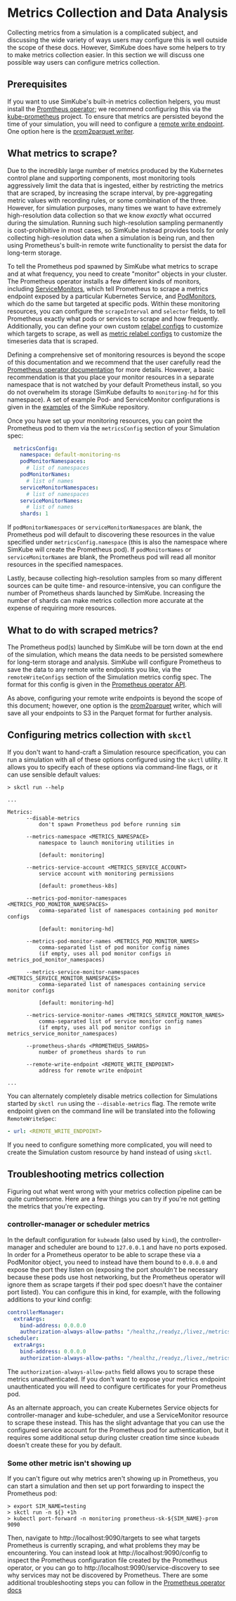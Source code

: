 <!--
template: docs.html
-->

# Metrics Collection and Data Analysis

Collecting metrics from a simulation is a complicated subject, and discussing the wide variety of ways users may
configure this is well outside the scope of these docs.  However, SimKube does have some helpers to try to make metrics
collection easier.  In this section we will discuss one possible way users can configure metrics collection.

## Prerequisites

If you want to use SimKube's built-in metrics collection helpers, you must install the [Promtheus operator](https://github.com/prometheus-operator/prometheus-operator);
 we recommend configuring this via the [kube-prometheus](https://github.com/prometheus-operator/kube-prometheus)
project.  To ensure that metrics are persisted beyond the time of your simulation, you will need to configure a
[remote write endpoint](https://prometheus.io/docs/prometheus/latest/configuration/configuration/#remote_write).
One option here is the [prom2parquet writer](https://github.com/acrlabs/prom2parquet).

## What metrics to scrape?

Due to the incredibly large number of metrics produced by the Kubernetes control plane and supporting components, most
monitoring tools aggressively limit the data that is ingested, either by restricting the metrics that are scraped, by
increasing the scrape interval, by pre-aggregating metric values with recording rules, or some combination of the three.
However, for simulation purposes, many times we want to have extremely high-resolution data collection so that we know
_exactly_ what occurred during the simulation.  Running such high-resolution sampling permanently is cost-prohibitive in
most cases, so SimKube instead provides tools for only collecting high-resolution data when a simulation is being run,
and then using Prometheus's built-in remote write functionality to persist the data for long-term storage.

To tell the Prometheus pod spawned by SimKube what metrics to scrape and at what frequency, you need to create "monitor"
objects in your cluster.  The Prometheus operator installs a few different kinds of monitors, including
[ServiceMonitors](https://prometheus-operator.dev/docs/operator/api/#monitoring.coreos.com/v1.ServiceMonitor), which
tell Prometheus to scrape a metrics endpoint exposed by a particular Kubernetes Service, and
[PodMonitors](https://prometheus-operator.dev/docs/operator/api/#monitoring.coreos.com/v1.PodMonitor), which do the same
but targeted at specific pods.  Within these monitoring resources, you can configure the `scrapeInterval` and `selector`
fields, to tell Prometheus exactly what pods or services to scrape and how frequently.  Additionally, you can define
your own custom [relabel configs](https://prometheus.io/docs/prometheus/latest/configuration/configuration/#relabel_config)
to customize which targets to scrape, as well as [metric relabel configs](https://prometheus.io/docs/prometheus/latest/configuration/configuration/#metric_relabel_configs)
to customize the timeseries data that is scraped.

Defining a comprehensive set of monitoring resources is beyond the scope of this documentation and we recommend that the
user carefully read the [Prometheus operator documentation](https://prometheus-operator.dev/docs/user-guides/getting-started/)
 for more details.  However, a basic recommendation is that you place your monitor resources in a separate namespace
that is not watched by your default Prometheus install, so you do not overwhelm its storage (SimKube defaults to
`monitoring-hd` for this namespace).  A set of example Pod- and ServiceMonitor configurations is given in the
[examples](https://github.com/acrlabs/simkube/tree/master/examples/metrics) of the SimKube repository.

Once you have set up your monitoring resources, you can point the Prometheus pod to them via the `metricsConfig` section
of your Simulation spec:

```yaml
  metricsConfig:
    namespace: default-monitoring-ns
    podMonitorNamespaces:
      # list of namespaces
    podMonitorNames:
      # list of names
    serviceMonitorNamespaces:
      # list of namespaces
    serviceMonitorNames:
      # list of names
    shards: 1
```

If `podMonitorNamespaces` or `serviceMonitorNamespaces` are blank, the Prometheus pod will default to discovering these
resources in the value specified under `metricsConfig.namespace` (this is also the namespace where SimKube will create
the Prometheus pod).  If `podMonitorNames` or `serviceMonitorNames` are blank, the Prometheus pod will read all monitor
resources in the specified namespaces.

Lastly, because collecting high-resolution samples from so many different sources can be quite time- and
resource-intensive, you can configure the number of Prometheus shards launched by SimKube.  Increasing the number of
shards can make metrics collection more accurate at the expense of requiring more resources.

## What to do with scraped metrics?

The Prometheus pod(s) launched by SimKube will be torn down at the end of the simulation, which means the data needs to
be persisted somewhere for long-term storage and analysis.  SimKube will configure Prometheus to save the data to any
remote write endpoints you like, via the `remoteWriteConfigs` section of the Simulation metrics config spec.  The format
for this config is given in the [Prometheus operator API](https://prometheus-operator.dev/docs/operator/api/#monitoring.coreos.com/v1.RemoteWriteSpec).

As above, configuring your remote write endpoints is beyond the scope of this document; however, one option is the
[prom2parquet](https://github.com/acrlabs/prom2parquet) writer, which will save all your endpoints to S3 in the Parquet
format for further analysis.

## Configuring metrics collection with `skctl`

If you don't want to hand-craft a Simulation resource specification, you can run a simulation with all of these options
configured using the `skctl` utility.  It allows you to specify each of these options via command-line flags, or it can
use sensible default values:

```
> skctl run --help

...

Metrics:
      --disable-metrics
          don't spawn Prometheus pod before running sim

      --metrics-namespace <METRICS_NAMESPACE>
          namespace to launch monitoring utilities in

          [default: monitoring]

      --metrics-service-account <METRICS_SERVICE_ACCOUNT>
          service account with monitoring permissions

          [default: prometheus-k8s]

      --metrics-pod-monitor-namespaces <METRICS_POD_MONITOR_NAMESPACES>
          comma-separated list of namespaces containing pod monitor configs

          [default: monitoring-hd]

      --metrics-pod-monitor-names <METRICS_POD_MONITOR_NAMES>
          comma-separated list of pod monitor config names
          (if empty, uses all pod monitor configs in metrics_pod_monitor_namespaces)

      --metrics-service-monitor-namespaces <METRICS_SERVICE_MONITOR_NAMESPACES>
          comma-separated list of namespaces containing service monitor configs

          [default: monitoring-hd]

      --metrics-service-monitor-names <METRICS_SERVICE_MONITOR_NAMES>
          comma-separated list of service monitor config names
          (if empty, uses all pod monitor configs in metrics_service_monitor_namespaces)

      --prometheus-shards <PROMETHEUS_SHARDS>
          number of prometheus shards to run

      --remote-write-endpoint <REMOTE_WRITE_ENDPOINT>
          address for remote write endpoint

...
```

You can alternately completely disable metrics collection for Simulations started by `skctl run` using the
`--disable-metrics` flag.  The remote write endpoint given on the command line will be translated into the following
`RemoteWriteSpec`:

```yaml
- url: <REMOTE_WRITE_ENDPOINT>
```

If you need to configure something more complicated, you will need to create the Simulation custom resource by hand
instead of using `skctl`.

## Troubleshooting metrics collection

Figuring out what went wrong with your metrics collection pipeline can be quite cumbersome.  Here are a few things you
can try if you're not getting the metrics that you're expecting.

### controller-manager or scheduler metrics

In the default configuration for `kubeadm` (also used by `kind`), the controller-manager and scheduler are bound to
`127.0.0.1` and have no ports exposed.  In order for a Prometheus operator to be able to scrape these via a PodMonitor
object, you need to instead have them bound to `0.0.0.0` and expose the port they listen on (exposing the port
_shouldn't_ be necessary because these pods use host networking, but the Prometheus operator will ignore them as scrape
targets if their pod spec doesn't have the container port listed).  You can configure this in kind, for example, with
the following additions to your kind config:

```yaml
controllerManager:
  extraArgs:
    bind-address: 0.0.0.0
    authorization-always-allow-paths: "/healthz,/readyz,/livez,/metrics"
scheduler:
  extraArgs:
    bind-address: 0.0.0.0
    authorization-always-allow-paths: "/healthz,/readyz,/livez,/metrics"
```

The `authorization-always-allow-paths` field allows you to scrape these metrics unauthenticated.  If you don't want to
expose your metrics endpoint unauthenticated you will need to configure certificates for your Prometheus pod.

As an alternate approach, you can create Kubernetes Service objects for controller-manager and kube-scheduler, and use a
ServiceMonitor resource to scrape these instead.  This has the slight advantage that you can use the configured service
account for the Prometheus pod for authentication, but it requires some additional setup during cluster creation time
since `kubeadm` doesn't create these for you by default.

### Some other metric isn't showing up

If you can't figure out why metrics aren't showing up in Prometheus, you can start a simulation and then set up port
forwarding to inspect the Prometheus pod:

```
> export SIM_NAME=testing
> skctl run -n ${} +1h
> kubectl port-forward -n monitoring prometheus-sk-${SIM_NAME}-prom 9090
```

Then, navigate to http://localhost:9090/targets to see what targets Prometheus is currently scraping, and what problems
they may be encountering.  You can instead look at http://localhost:9090/config to inspect the Prometheus configuration
file created by the Prometheus operator, or you can go to http://localhost:9090/service-discovery to see why services
may not be discovered by Prometheus.  There are some additional troubleshooting steps you can follow in the [Prometheus
operator docs](https://prometheus-operator.dev/docs/operator/troubleshooting/#troubleshooting-servicemonitor-changes)
